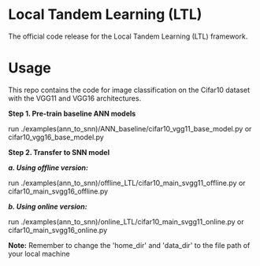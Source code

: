 # Local Tandem Learning (LTL)

The official code release for the Local Tandem Learning (LTL) framework.

# Usage
This repo contains the code for image classification on the Cifar10 dataset with the VGG11 and VGG16 architectures.

**Step 1. Pre-train baseline ANN models**

run ./examples(ann_to_snn)/ANN_baseline/cifar10_vgg11_base_model.py or cifar10_vgg16_base_model.py

**Step 2. Transfer to SNN model**

***a. Using offline version:***

run ./examples(ann_to_snn)/offline_LTL/cifar10_main_svgg11_offline.py or cifar10_main_svgg16_offline.py

***b. Using online version:***

run ./examples(ann_to_snn)/online_LTL/cifar10_main_svgg11_online.py or cifar10_main_svgg16_online.py

**Note:** 
Remember to change the 'home_dir' and 'data_dir' to the file path of your local machine

